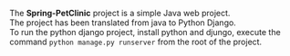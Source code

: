 The **Spring-PetClinic** project is a simple Java web project.  
The project has been translated from java to Python Django.  
To run the python django project, install python and djungo, execute the command `python manage.py runserver` from the root of the project.  